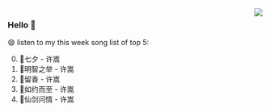 <img align="right"  src="https://github-readme-stats.vercel.app/api/top-langs/?username=kvnZero" />

### Hello 👋

😄 listen to my this week song list of top 5:

0. 🌈七夕 - 许嵩
1. 🌈明智之举 - 许嵩
2. 🌈留香 - 许嵩
3. 🌈如约而至 - 许嵩
4. 🌈仙剑问情 - 许嵩

